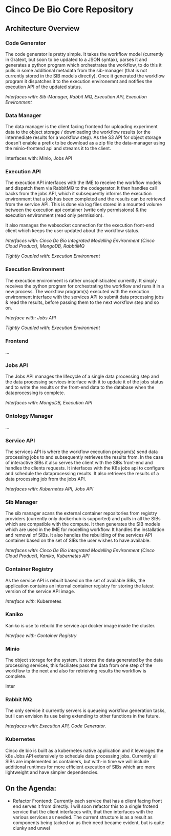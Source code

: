 # Cinco De Bio Core Repository

## Architecture Overview

### Code Generator

The code generator is pretty simple. It takes the workflow model (currently in Gratext, but soon to be updated to a JSON syntax), parses it and generates a python program which orchestrates the workflow, to do this it pulls in some additional metadata from the sib-manager (that is not currently stored in the SIB models directly). Once it generated the workflow program it dispatches it to the execution environemnt and notifies the execution API of the updated status.

*Interfaces with: Sib-Manager, Rabbit MQ, Execution API, Execution Environment*

### Data Manager

The data manager is the client facing frontend for uploading experiment data to the object storage / downloading the workflow results (or the intermediate results for a workflow step). As the S3 API for object storage doesn't enable a prefix to be download as a zip file the data-manager using the minio-frontend api and streams it to the client.

Interfaces with: Minio, Jobs API

### Execution API

The execution API interfaces with the IME to receive the workflow models and dispatch them via RabbitMQ to the codegerator. It then handles call backs from the jobs API, which it subsequently informs the execution environment that a job has been completed and the results can be retrieved from the service API. This is done via log files stored in a mounted volume between the execution api container (write only permissions) & the execution environment (read only permission).

It also manages the websocket connection for the execution front-end client which keeps the user updated about the workflow status.

*Interfaces with: Cinco De Bio Integrated Modelling Environment (Cinco Cloud Product), MongoDB, RabbtiMQ*

*Tightly Coupled with: Execution Environment*

### Execution Environment

The execution environment is rather unsophisticated currently. It simply receives the python program for orchestrating the workflow and runs it in a new process. The workflow program(s) executed with the execution environment interface with the services API to submit data processing jobs & read the results, before passing them to the next workflow step and so on.

*Interface with: Jobs API*

*Tightly Coupled with: Execution Environment*

### Frontend

...

### Jobs API

The Jobs API manages the lifecycle of a single data processing step and the data processing services interface with it to update it of the jobs status and to write the results or the front-end data to the database when the dataprocessing is complete.

*Interfaces with: MongoDB, Execution API*

### Ontology Manager

...

### Service API

The services API is where the workflow execution program(s) send data processing jobs to and subsequently retrieves the results from. In the case of interactive SIBs it also serves the client with the SIBs front-end and handles the clients requests. It interfaces with the K8s jobs api to configure and schedule the dataprocessing results. It also retrieves the results of a data processing job from the jobs API.

*Interfaces with: Kubernetes API, Jobs API*

### Sib Manager

The sib manager scans the external container repositories from registry providers (currently only dockerhub is supported) and pulls in all the SIBs which are compatible with the compute. It then generates the SIB models which are used in the IME for modelling workflow. It handles the installation and removal of SIBs. It also handles the rebuilding of the services API container based on the set of SIBs the user wishes to have available.

*Interfaces with: Cinco De Bio Integrated Modelling Environment (Cinco Cloud Product), Kaniko, Kubernetes API*

### Container Registry

As the service API is rebuilt based on the set of available SIBs, the application contains an internal container registry for storing the latest version of the service API image.

*Interface with:* Kubernetes

### Kaniko

Kaniko is use to rebuild the service api docker image inside the cluster.

*Interface with:* *Container Registry*

### Minio

The object storage for the system. It stores the data generated by the data processing services, this faciliates pass the data from one step of the workflow to the next and also for retrieiving results the workflow is complete.

Inter

### Rabbit MQ

The only service it currently servers is queueing workflow generation tasks, but I can envision its use being extending to other functions in the future.

*Interfaces with:  Execution API, Code Generator.*

### Kubernetes

Cinco de bio is built as a kubernetes native application and it leverages the k8s Jobs API extensively to schedule data processing jobs. Currently all SIBs are implemented as containers, but with-in time we will include additional runtimes for more efficient execution of SIBs which are more lightweight and have simpler dependencies.

## On the Agenda:

- Refactor Frontend:
  Currently each service that has a client facing front end serves it from directly. I will soon refactor this to a single frotend service that the client interfaces with, that then interfaces with the various services as needed. The current structure is as a result as components being tacked on as their need became evident, but is quite clunky and unwei

